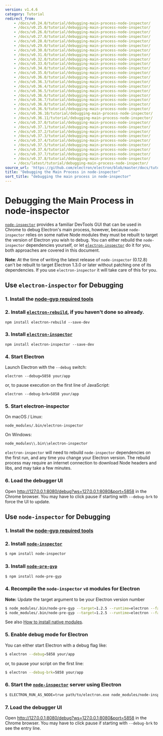 ```yaml
---
version: v1.4.6
category: Tutorial
redirect_from:
    - /docs/v0.24.0/tutorial/debugging-main-process-node-inspector/
    - /docs/v0.25.0/tutorial/debugging-main-process-node-inspector/
    - /docs/v0.26.0/tutorial/debugging-main-process-node-inspector/
    - /docs/v0.27.0/tutorial/debugging-main-process-node-inspector/
    - /docs/v0.28.0/tutorial/debugging-main-process-node-inspector/
    - /docs/v0.29.0/tutorial/debugging-main-process-node-inspector/
    - /docs/v0.30.0/tutorial/debugging-main-process-node-inspector/
    - /docs/v0.31.0/tutorial/debugging-main-process-node-inspector/
    - /docs/v0.32.0/tutorial/debugging-main-process-node-inspector/
    - /docs/v0.33.0/tutorial/debugging-main-process-node-inspector/
    - /docs/v0.34.0/tutorial/debugging-main-process-node-inspector/
    - /docs/v0.35.0/tutorial/debugging-main-process-node-inspector/
    - /docs/v0.36.0/tutorial/debugging-main-process-node-inspector/
    - /docs/v0.36.3/tutorial/debugging-main-process-node-inspector/
    - /docs/v0.36.4/tutorial/debugging-main-process-node-inspector/
    - /docs/v0.36.5/tutorial/debugging-main-process-node-inspector/
    - /docs/v0.36.6/tutorial/debugging-main-process-node-inspector/
    - /docs/v0.36.7/tutorial/debugging-main-process-node-inspector/
    - /docs/v0.36.8/tutorial/debugging-main-process-node-inspector/
    - /docs/v0.36.9/tutorial/debugging-main-process-node-inspector/
    - /docs/v0.36.10/tutorial/debugging-main-process-node-inspector/
    - /docs/v0.36.11/tutorial/debugging-main-process-node-inspector/
    - /docs/v0.37.0/tutorial/debugging-main-process-node-inspector/
    - /docs/v0.37.1/tutorial/debugging-main-process-node-inspector/
    - /docs/v0.37.2/tutorial/debugging-main-process-node-inspector/
    - /docs/v0.37.3/tutorial/debugging-main-process-node-inspector/
    - /docs/v0.37.4/tutorial/debugging-main-process-node-inspector/
    - /docs/v0.37.5/tutorial/debugging-main-process-node-inspector/
    - /docs/v0.37.6/tutorial/debugging-main-process-node-inspector/
    - /docs/v0.37.7/tutorial/debugging-main-process-node-inspector/
    - /docs/v0.37.8/tutorial/debugging-main-process-node-inspector/
    - /docs/latest/tutorial/debugging-main-process-node-inspector/
source_url: 'https://github.com/electron/electron/blob/master/docs/tutorial/debugging-main-process-node-inspector.md'
title: "Debugging the Main Process in node-inspector"
sort_title: "debugging the main process in node-inspector"
---
```


# Debugging the Main Process in node-inspector

[`node-inspector`][node-inspector] provides a familiar DevTools GUI that can
be used in Chrome to debug Electron's main process, however, because
`node-inspector` relies on some native Node modules they must be rebuilt to
target the version of Electron you wish to debug. You can either rebuild
the `node-inspector` dependencies yourself, or let
[`electron-inspector`][electron-inspector] do it for you, both approaches are
covered in this document.

**Note**: At the time of writing the latest release of `node-inspector`
(0.12.8) can't be rebuilt to target Electron 1.3.0 or later without patching
one of its dependencies. If you use `electron-inspector` it will take care of
this for you.


## Use `electron-inspector` for Debugging

### 1. Install the [node-gyp required tools][node-gyp-required-tools]

### 2. Install [`electron-rebuild`][electron-rebuild], if you haven't done so already.

```shell
npm install electron-rebuild --save-dev
```

### 3. Install [`electron-inspector`][electron-inspector]

```shell
npm install electron-inspector --save-dev
```

### 4. Start Electron

Launch Electron with the `--debug` switch:

```shell
electron --debug=5858 your/app
```

or, to pause execution on the first line of JavaScript:

```shell
electron --debug-brk=5858 your/app
```

### 5. Start electron-inspector

On macOS / Linux:

```shell
node_modules/.bin/electron-inspector
```

On Windows:

```shell
node_modules\\.bin\\electron-inspector
```

`electron-inspector` will need to rebuild `node-inspector` dependencies on the
first run, and any time you change your Electron version. The rebuild process
may require an internet connection to download Node headers and libs, and may
take a few minutes.

### 6. Load the debugger UI

Open http://127.0.0.1:8080/debug?ws=127.0.0.1:8080&port=5858 in the Chrome
browser. You may have to click pause if starting with `--debug-brk` to force
the UI to update.


## Use `node-inspector` for Debugging

### 1. Install the [node-gyp required tools][node-gyp-required-tools]

### 2. Install [`node-inspector`][node-inspector]

```bash
$ npm install node-inspector
```

### 3. Install [`node-pre-gyp`][node-pre-gyp]

```bash
$ npm install node-pre-gyp
```

### 4. Recompile the `node-inspector` `v8` modules for Electron

**Note:** Update the target argument to be your Electron version number

```bash
$ node_modules/.bin/node-pre-gyp --target=1.2.5 --runtime=electron --fallback-to-build --directory node_modules/v8-debug/ --dist-url=https://atom.io/download/atom-shell reinstall
$ node_modules/.bin/node-pre-gyp --target=1.2.5 --runtime=electron --fallback-to-build --directory node_modules/v8-profiler/ --dist-url=https://atom.io/download/atom-shell reinstall
```

See also [How to install native modules][how-to-install-native-modules].

### 5. Enable debug mode for Electron

You can either start Electron with a debug flag like:

```bash
$ electron --debug=5858 your/app
```

or, to pause your script on the first line:

```bash
$ electron --debug-brk=5858 your/app
```

### 6. Start the [`node-inspector`][node-inspector] server using Electron

```bash
$ ELECTRON_RUN_AS_NODE=true path/to/electron.exe node_modules/node-inspector/bin/inspector.js
```

### 7. Load the debugger UI

Open http://127.0.0.1:8080/debug?ws=127.0.0.1:8080&port=5858 in the Chrome
browser. You may have to click pause if starting with `--debug-brk` to see the
entry line.

[electron-inspector]: https://github.com/enlight/electron-inspector
[electron-rebuild]: https://github.com/electron/electron-rebuild
[node-inspector]: https://github.com/node-inspector/node-inspector
[node-pre-gyp]: https://github.com/mapbox/node-pre-gyp
[node-gyp-required-tools]: https://github.com/nodejs/node-gyp#installation
[how-to-install-native-modules]: http://electron.atom.io/docs/tutorial/using-native-node-modules#how-to-install-native-modules
